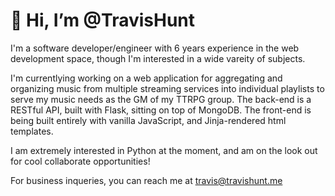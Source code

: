 # 👋 Hi, I’m @TravisHunt
I'm a software developer/engineer with 6 years experience in the web development space, though I'm interested in a wide vareity of subjects.

I'm currentlying working on a web application for aggregating and organizing music from multiple streaming services into individual playlists to serve my music needs
as the GM of my TTRPG group. The back-end is a RESTful API, built with Flask, sitting on top of MongoDB. The front-end is being built entirely with vanilla JavaScript,
and Jinja-rendered html templates.

I am extremely interested in Python at the moment, and am on the look out for cool collaborate opportunities!

For business inqueries, you can reach me at <travis@travishunt.me>
